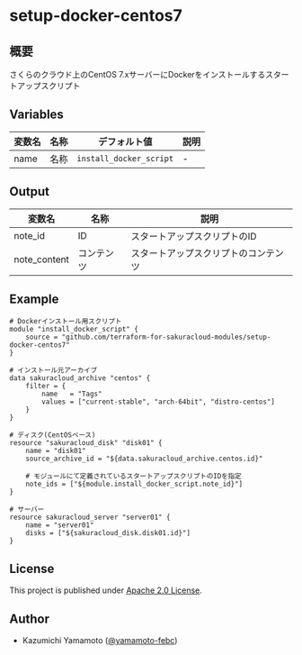 # setup-docker-centos7

## 概要

さくらのクラウド上のCentOS 7.xサーバーにDockerをインストールするスタートアップスクリプト
  
## Variables

| 変数名        | 名称     | デフォルト値 | 説明       | 
|--------------|----------|---------|---------------|
|name          | 名称      | `install_docker_script`    | - |
  
## Output

| 変数名           | 名称       | 説明       | 
|-----------------|------------|------------|
|note_id          | ID         |  スタートアップスクリプトのID |
|note_content     | コンテンツ   |  スタートアップスクリプトのコンテンツ |

## Example

```main.if:サンプル
# Dockerインストール用スクリプト
module "install_docker_script" {
    source = "github.com/terraform-for-sakuracloud-modules/setup-docker-centos7"
}

# インストール元アーカイブ
data sakuracloud_archive "centos" {
    filter = {
        name   = "Tags"
        values = ["current-stable", "arch-64bit", "distro-centos"]
    }
}

# ディスク(CentOSベース)
resource "sakuracloud_disk" "disk01" {
    name = "disk01"
    source_archive_id = "${data.sakuracloud_archive.centos.id}"

    # モジュールにて定義されているスタートアップスクリプトのIDを指定
    note_ids = ["${module.install_docker_script.note_id}"] 
}

# サーバー
resource sakuracloud_server "server01" {
    name = "server01"
    disks = ["${sakuracloud_disk.disk01.id}"]
}

```

## License

  This project is published under [Apache 2.0 License](LICENSE).

## Author

  * Kazumichi Yamamoto ([@yamamoto-febc](https://github.com/yamamoto-febc))

